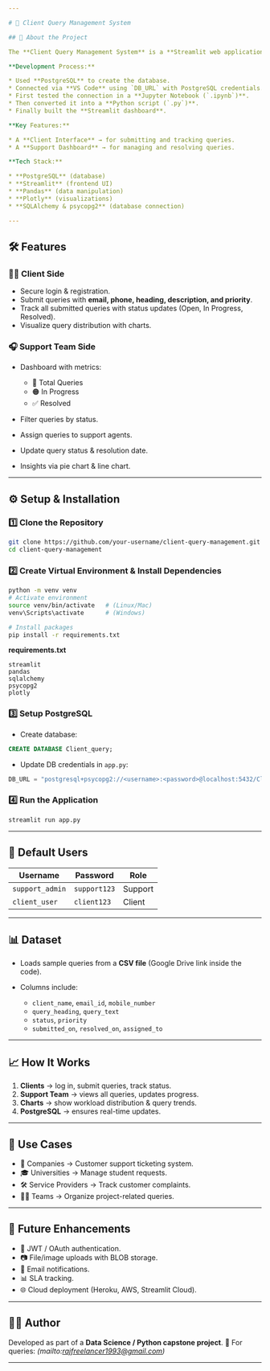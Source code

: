 ```yaml
---

# 📌 Client Query Management System

## 🚀 About the Project

The **Client Query Management System** is a **Streamlit web application** that enables organizations to **collect, track, and resolve client queries** efficiently.

**Development Process:**

* Used **PostgreSQL** to create the database.
* Connected via **VS Code** using `DB_URL` with PostgreSQL credentials.
* First tested the connection in a **Jupyter Notebook (`.ipynb`)**.
* Then converted it into a **Python script (`.py`)**.
* Finally built the **Streamlit dashboard**.

**Key Features:**

* A **Client Interface** → for submitting and tracking queries.
* A **Support Dashboard** → for managing and resolving queries.

**Tech Stack:**

* **PostgreSQL** (database)
* **Streamlit** (frontend UI)
* **Pandas** (data manipulation)
* **Plotly** (visualizations)
* **SQLAlchemy & psycopg2** (database connection)

---
```


## 🛠️ Features

### 👨‍💻 Client Side

* Secure login & registration.
* Submit queries with **email, phone, heading, description, and priority**.
* Track all submitted queries with status updates (Open, In Progress, Resolved).
* Visualize query distribution with charts.

### 🎧 Support Team Side

* Dashboard with metrics:

  * 📌 Total Queries
  * 🟠 In Progress
  * ✅ Resolved
* Filter queries by status.
* Assign queries to support agents.
* Update query status & resolution date.
* Insights via pie chart & line chart.

---

## ⚙️ Setup & Installation

### 1️⃣ Clone the Repository

```bash
git clone https://github.com/your-username/client-query-management.git
cd client-query-management
```

### 2️⃣ Create Virtual Environment & Install Dependencies

```bash
python -m venv venv
# Activate environment
source venv/bin/activate   # (Linux/Mac)
venv\Scripts\activate      # (Windows)

# Install packages
pip install -r requirements.txt
```

**requirements.txt**

```
streamlit
pandas
sqlalchemy
psycopg2
plotly
```

### 3️⃣ Setup PostgreSQL

* Create database:

```sql
CREATE DATABASE Client_query;
```

* Update DB credentials in `app.py`:

```python
DB_URL = "postgresql+psycopg2://<username>:<password>@localhost:5432/Client_query"
```

### 4️⃣ Run the Application

```bash
streamlit run app.py
```

---

## 🔑 Default Users

| Username        | Password     | Role    |
| --------------- | ------------ | ------- |
| `support_admin` | `support123` | Support |
| `client_user`   | `client123`  | Client  |

---

## 📊 Dataset

* Loads sample queries from a **CSV file** (Google Drive link inside the code).
* Columns include:

  * `client_name`, `email_id`, `mobile_number`
  * `query_heading`, `query_text`
  * `status`, `priority`
  * `submitted_on`, `resolved_on`, `assigned_to`

---

## 📈 How It Works

1. **Clients** → log in, submit queries, track status.
2. **Support Team** → views all queries, updates progress.
3. **Charts** → show workload distribution & query trends.
4. **PostgreSQL** → ensures real-time updates.

---

## 📌 Use Cases

* 🏢 Companies → Customer support ticketing system.
* 🎓 Universities → Manage student requests.
* 🛠️ Service Providers → Track customer complaints.
* 👨‍💻 Teams → Organize project-related queries.

---

## 📌 Future Enhancements

* 🔐 JWT / OAuth authentication.
* 📷 File/image uploads with BLOB storage.
* 📧 Email notifications.
* 📊 SLA tracking.
* 🌐 Cloud deployment (Heroku, AWS, Streamlit Cloud).

---

## 👨‍🏫 Author

Developed as part of a **Data Science / Python capstone project**.
📧 For queries: *(mailto:rajfreelancer1993@gmail.com)*

---
